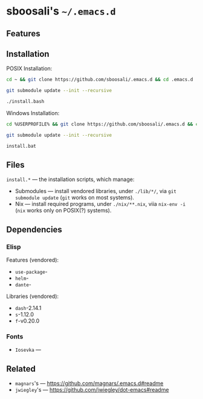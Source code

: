 # sboosali's `~/.emacs.d`

## Features

## Installation

POSIX Installation:

```sh
cd ~ && git clone https://github.com/sboosali/.emacs.d && cd .emacs.d 

git submodule update --init --recursive

./install.bash
```

Windows Installation:

```sh
cd %USERPROFILE% && git clone https://github.com/sboosali/.emacs.d && cd .emacs.d 

git submodule update --init --recursive

install.bat
```

## Files

`install.*` — the installation scripts, which manage:

*  Submodules — install vendored libraries, under `./lib/*/`, via `git submodule update` (`git` works on most systems).
* Nix  — install required programs, under `./nix/**.nix`, viia `nix-env -i` (`nix` works only on POSIX(?) systems).

## Dependencies

### Elisp

Features (vendored):

* `use-package`-
* `helm`-
* `dante`-

Libraries (vendored):

* `dash`-2.14.1
* `s`-1.12.0
* `f`-v0.20.0

### Fonts

* `Iosevka` — 

## Related

- `magnars`'s  — <https://github.com/magnars/.emacs.d#readme>
- `jwiegley`'s — <https://github.com/jwiegley/dot-emacs#readme>

